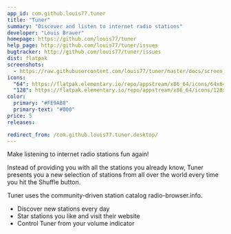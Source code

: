 ```yaml
---
app_id: com.github.louis77.tuner
title: "Tuner"
summary: "Discover and listen to internet radio stations"
developer: "Louis Brauer"
homepage: https://github.com/louis77/tuner
help_page: http://github.com/louis77/tuner/issues
bugtracker: http://github.com/louis77/tuner/issues
dist: flatpak
screenshots:
  - https://raw.githubusercontent.com/louis77/tuner/master/docs/screen_light_1.4.2.png
icons:
  "64": https://flatpak.elementary.io/repo/appstream/x86_64/icons/64x64/com.github.louis77.tuner.png
  "128": https://flatpak.elementary.io/repo/appstream/x86_64/icons/128x128/com.github.louis77.tuner.png
color:
  primary: "#FE9AB8"
  primary-text: "#000"
price: 5
releases:

redirect_from: /com.github.louis77.tuner.desktop/
---
```


<p>Make listening to internet radio stations fun again!</p>
<p>Instead of providing you with all the stations you already know, Tuner presents you a new selection of stations from all over the world every time you hit the Shuffle button.</p>
<p>Tuner uses the community-driven station catalog radio-browser.info.</p>
<ul>
<li>Discover new stations every day</li>
<li>Star stations you like and visit their website</li>
<li>Control Tuner from your volume indicator</li>
</ul>